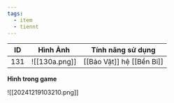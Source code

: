 ```yaml
---
tags:
  - item
  - tiennt
---
```


| ID  | Hình Ảnh      | Tính năng sử dụng         |
| --- | ------------- | ------------------------- |
| 131 | ![[130a.png]] | [[Bảo Vật]] hệ [[Bền Bỉ]] |

**Hình trong game**

![[20241219103210.png]]

